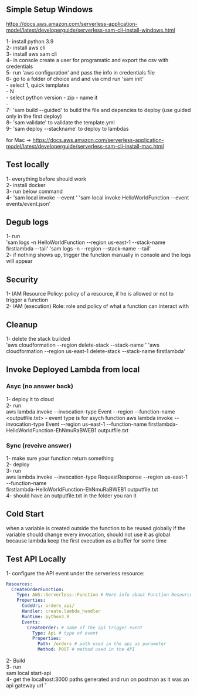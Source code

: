## Simple Setup Windows
https://docs.aws.amazon.com/serverless-application-model/latest/developerguide/serverless-sam-cli-install-windows.html

1- install python 3.9  
2- install aws cli  
3- install aws sam cli  
4- in console create a user for programatic and export the csv with credentials  
5- run 'aws configuration' and pass the info in credentials file  
6- go to a folder of choice and and via cmd run 'sam init'  
      - select 1, quick templates  
      - N  
      - select python version
      - zip
      - name it  
      -   
7- 'sam build --guided' to build the file and depencies to deploy (use guided only in the first deploy)  
8- 'sam validate' to validate the template.yml  
9- 'sam deploy --stackname' to deploy to lambdas  

for Mac -> https://docs.aws.amazon.com/serverless-application-model/latest/developerguide/serverless-sam-cli-install-mac.html

## Test locally
1- everything before should work  
2- install docker  
3- run below command  
4- 'sam local invoke <function name under resource in template.yml> --event <paht to a json file with the event body>'
   'sam local invoke HelloWorldFunction --event events/event.json'

## Degub logs
1- run  
    'sam logs -n HelloWorldFunction --region us-east-1 --stack-name firstlambda --tail'
    'sam logs -n <function name under resource in template.yml> --region <region the function was deploied> --stack-name <name given while deploying first time> --tail'  
2- if nothing shows up, trigger the function manually in console and the logs will appear  

## Security
1- IAM Resource Policy: policy of a resource, if he is allowed or not to trigger a function  
2- IAM (execution) Role: role and policy of what a function can interact with  

## Cleanup
1- delete the stack builded  
    'aws cloudformation --region <region the function was deploied>  delete-stack --stack-name <name given while deploying first time>'
    'aws cloudformation --region us-east-1 delete-stack --stack-name firstlambda'  

## Invoke Deployed Lambda from local
### Asyc (no answer back)
1- deploy it to cloud  
2- run  
    aws lambda invoke --invocation-type Event --region <functions region> --function-name <function name after deployed in console> <outputfile.txt>
    - event type is for asych function
    aws lambda invoke --invocation-type Event --region us-east-1 --function-name firstlambda-HelloWorldFunction-EhNmuRaBWEB1 outputfile.txt

### Sync (reveive answer)
1- make sure your function return something  
2- deploy  
3- run  
    aws lambda invoke --invocation-type RequestResponse --region us-east-1 --function-name  
    firstlambda-HelloWorldFunction-EhNmuRaBWEB1 outputfile.txt  
4- should have an outputfile.txt in the folder you ran it

## Cold Start
when a variable is created outside the function to be reused globally
if the variable should change every invocation, should not use it as global because lambda keep the first execution as a buffer for some time

## Test API Locally
1- configure the API event under the serverless resource:  
```yml
Resources:
  CreateOrderFunction:
    Type: AWS::Serverless::Function # More info about Function Resource: https://github.com/awslabs/serverless-application-model/blob/master/versions/2016-10-31.md#awsserverlessfunction
    Properties:
      CodeUri: orders_api/
      Handler: create.lambda_handler
      Runtime: python3.9
      Events:
        CreateOrder: # name of the api trigger event
          Type: Api # type of event
          Properties:
            Path: /orders # path used in the api as parameter
            Method: POST # method used in the API
```
2- Build  
3- run   
    sam local start-api  
4- get the localhost:3000 paths generated and run on postman as it was an api gateway url  ˇ
